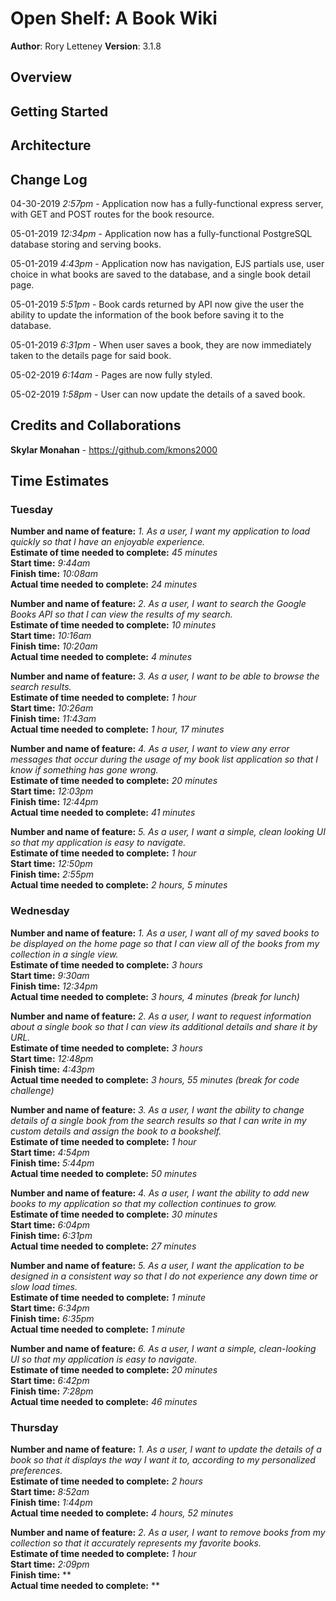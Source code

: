 # Open Shelf: A Book Wiki

**Author**: Rory Letteney
**Version**: 3.1.8

## Overview
<!-- Provide a high level overview of what this application is and why you are building it, beyond the fact that it's an assignment for a Code Fellows 301 class. (i.e. What's your problem domain?) -->

## Getting Started
<!-- What are the steps that a user must take in order to build this app on their own machine and get it running? -->

## Architecture
<!-- Provide a detailed description of the application design. What technologies (languages, libraries, etc) you're using, and any other relevant design information. -->

## Change Log
<!-- Use this area to document the iterative changes made to your application as each feature is successfully implemented. Use time stamps. Here's an examples: -->

04-30-2019 *2:57pm* - Application now has a fully-functional express server, with GET and POST routes for the book resource.

05-01-2019 *12:34pm* - Application now has a fully-functional PostgreSQL database storing and serving books.

05-01-2019 *4:43pm* - Application now has navigation, EJS partials use, user choice in what books are saved to the database, and a single book detail page.

05-01-2019 *5:51pm* - Book cards returned by API now give the user the ability to update the information of the book before saving it to the database.

05-01-2019 *6:31pm* - When user saves a book, they are now immediately taken to the details page for said book.

05-02-2019 *6:14am* - Pages are now fully styled.

05-02-2019 *1:58pm* - User can now update the details of a saved book.

## Credits and Collaborations
**Skylar Monahan** - https://github.com/kmons2000

## Time Estimates

### Tuesday

**Number and name of feature:** *1. As a user, I want my application to load quickly so that I have an enjoyable experience.*\
**Estimate of time needed to complete:** *45 minutes*\
**Start time:** *9:44am*\
**Finish time:** *10:08am*\
**Actual time needed to complete:** *24 minutes*

**Number and name of feature:** *2. As a user, I want to search the Google Books API so that I can view the results of my search.*\
**Estimate of time needed to complete:** *10 minutes*\
**Start time:** *10:16am*\
**Finish time:** *10:20am*\
**Actual time needed to complete:** *4 minutes*

**Number and name of feature:** *3. As a user, I want to be able to browse the search results.*\
**Estimate of time needed to complete:** *1 hour*\
**Start time:** *10:26am*\
**Finish time:** *11:43am*\
**Actual time needed to complete:** *1 hour, 17 minutes*

**Number and name of feature:** *4. As a user, I want to view any error messages that occur during the usage of my book list application so that I know if something has gone wrong.*\
**Estimate of time needed to complete:** *20 minutes*\
**Start time:** *12:03pm*\
**Finish time:** *12:44pm*\
**Actual time needed to complete:** *41 minutes*

**Number and name of feature:** *5. As a user, I want a simple, clean looking UI so that my application is easy to navigate.*\
**Estimate of time needed to complete:** *1 hour*\
**Start time:** *12:50pm*\
**Finish time:** *2:55pm*\
**Actual time needed to complete:** *2 hours, 5 minutes*

### Wednesday

**Number and name of feature:** *1. As a user, I want all of my saved books to be displayed on the home page so that I can view all of the books from my collection in a single view.*\
**Estimate of time needed to complete:** *3 hours*\
**Start time:** *9:30am*\
**Finish time:** *12:34pm*\
**Actual time needed to complete:** *3 hours, 4 minutes (break for lunch)*

**Number and name of feature:** *2. As a user, I want to request information about a single book so that I can view its additional details and share it by URL.*\
**Estimate of time needed to complete:** *3 hours*\
**Start time:** *12:48pm*\
**Finish time:** *4:43pm*\
**Actual time needed to complete:** *3 hours, 55 minutes (break for code challenge)*

**Number and name of feature:** *3. As a user, I want the ability to change details of a single book from the search results so that I can write in my custom details and assign the book to a bookshelf.*\
**Estimate of time needed to complete:** *1 hour*\
**Start time:** *4:54pm*\
**Finish time:** *5:44pm*\
**Actual time needed to complete:** *50 minutes*

**Number and name of feature:** *4. As a user, I want the ability to add new books to my application so that my collection continues to grow.*\
**Estimate of time needed to complete:** *30 minutes*\
**Start time:** *6:04pm*\
**Finish time:** *6:31pm*\
**Actual time needed to complete:** *27 minutes*

**Number and name of feature:** *5. As a user, I want the application to be designed in a consistent way so that I do not experience any down time or slow load times.*\
**Estimate of time needed to complete:** *1 minute*\
**Start time:** *6:34pm*\
**Finish time:** *6:35pm*\
**Actual time needed to complete:** *1 minute*

**Number and name of feature:** *6. As a user, I want a simple, clean-looking UI so that my application is easy to navigate.*\
**Estimate of time needed to complete:** *20 minutes*\
**Start time:** *6:42pm*\
**Finish time:** *7:28pm*\
**Actual time needed to complete:** *46 minutes*

### Thursday

**Number and name of feature:** *1. As a user, I want to update the details of a book so that it displays the way I want it to, according to my personalized preferences.*\
**Estimate of time needed to complete:** *2 hours*\
**Start time:** *8:52am*\
**Finish time:** *1:44pm*\
**Actual time needed to complete:** *4 hours, 52 minutes*

**Number and name of feature:** *2. As a user, I want to remove books from my collection so that it accurately represents my favorite books.*\
**Estimate of time needed to complete:** *1 hour*\
**Start time:** *2:09pm*\
**Finish time:** **\
**Actual time needed to complete:** **